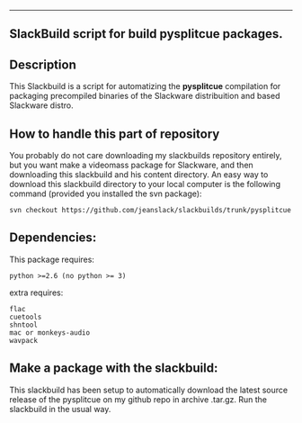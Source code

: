 ---------------------------------------------------------
SlackBuild script for build pysplitcue packages.
---------------------------------------------------------

Description
----
This Slackbuild is a script for automatizing the **pysplitcue** compilation for 
packaging precompiled binaries of the Slackware distribuition and based Slackware 
distro.

How to handle this part of repository
----
You probably do not care downloading my slackbuilds repository entirely, but you want 
make a videomass package for Slackware, and then downloading this slackbuild and 
his content directory. An easy way to download this slackbuild directory to your local 
computer is the following command (provided you installed the svn package):

    svn checkout https://github.com/jeanslack/slackbuilds/trunk/pysplitcue

Dependencies:
----
This package requires:
 
    python >=2.6 (no python >= 3)

extra requires:
 
    flac
    cuetools
    shntool
    mac or monkeys-audio
    wavpack

Make a package with the slackbuild:
----
This slackbuild has been setup to automatically download the latest source 
release of the pysplitcue on my github repo in archive .tar.gz.
Run the slackbuild in the usual way.
